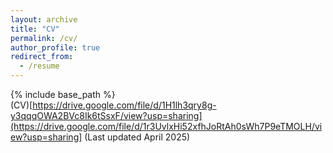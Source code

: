 ```yaml
---
layout: archive
title: "CV"
permalink: /cv/
author_profile: true
redirect_from:
  - /resume
---
```

{% include base_path %}  
(CV)[https://drive.google.com/file/d/1H1lh3qry8g-y3qqqOWA2BVc8Ik6tSsxF/view?usp=sharing](https://drive.google.com/file/d/1r3UvlxHi52xfhJoRtAh0sWh7P9eTMOLH/view?usp=sharing]
(Last updated April 2025)

